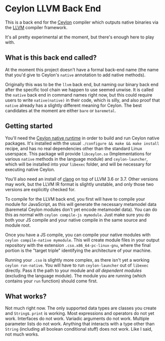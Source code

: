 # Ceylon LLVM Back End

This is a back end for the [Ceylon](http://ceylon-lang.org) compiler which
outputs native binaries via the [LLVM](http://llvm.org) compiler framework.

It's all pretty experimental at the moment, but there's enough here to play
with.

## What is this back end called?

At the moment this project doesn't have a formal back-end name (the name that
you'd give to Ceylon's `native` annotation to add native methods).

Originally this was to be the `llvm` back end, but naming our binary back end
after the specific tool chain we happen to use seemed unwise. It is called the
`native` back end in command names right now, but this could require users to
write `native(native)` in their code, which is silly, and also proof that
`native` already has a slightly different meaning for Ceylon. The best
candidates at the moment are either `bare` or `baremetal`.

## Getting started

You'll need the [Ceylon native runtime](https://github.com/sadmac7000/ceylon-native-runtime)
in order to build and run Ceylon native packages. It's installed with the usual
`./configure && make && make install` recipe, and has no real dependencies
other than the standard Linux userspace. This package will provide
`libceylon.so` (Implementations for various `native` methods in the language
module) and `ceylon-launcher`, which will be installed into your `libexec`
folder, and will be necessary for executing native Ceylon.

You'll also need an install of [clang](http://clang.llvm.org) on top of LLVM
3.6 or 3.7. Other versions may work, but the LLVM IR format is slightly
unstable, and only those two versions are explicitly checked for.

To compile for the LLVM back end, you first will have to compile your module
for JavaScript, as this will generate the necessary metamodel data (baremetal
Ceylon modules don't yet encode metamodel data). You can do this as normal with
`ceylon compile-js mymodule`. Just make sure you do both your JS compile and
your native compile in the same source and module root.

Once you have a JS compile, you can compile your native modules with
`ceylon compile-native mymodule`. This will create module files in your output
repository with the extension `.cso.x86_64-pc-linux-gnu`, where the final
portion is the "target triple" identifying the architecture of your machine.

Running your `.cso` is slightly more complex, as there isn't yet a working
`ceylon run-native`. You will have to run `ceylon-launcher` out of `libexec`
directly. Pass it the path to your module and *all dependent modules*
(excluding the language module). The module you are running (which contains
your `run` function) should come first.

## What works?

Not much right now. The only supported data types are classes you create and
`String`s. `print` is working. Most expressions and operators do not yet work.
Interfaces do not work. Variadic arguments do not work. Multiple parameter
lists do not work. Anything that interacts with a type other than `String`
(including all boolean conditional stuff) does not work. Like I said, not much
works.
